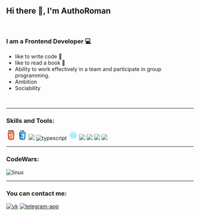 ## Hi there 👋, I'm AuthoRoman
</br>

### I am a Frontend Developer  💻

-  like to write code 💪
-  like to read a book 📖
-  Ability to work effectively in a team and participate in group programming.
-  Ambition
-  Sociability
  
</br>

---
 

### Skills and Tools:

<img   width = "26px" src ="https://raw.githubusercontent.com/github/explore/80688e429a7d4ef2fca1e82350fe8e3517d3494d/topics/html/html.png" />
<img  width = "26px" src ="https://raw.githubusercontent.com/github/explore/80688e429a7d4ef2fca1e82350fe8e3517d3494d/topics/css/css.png" />
<img  width = "26px" src ="https://img.icons8.com/fluency/48/javascript.png" />
<img width="26"   src="https://img.icons8.com/fluency/48/typescript--v1.png" alt="typescript"/>
<img width="26px" src="https://raw.githubusercontent.com/github/explore/80688e429a7d4ef2fca1e82350fe8e3517d3494d/topics/react/react.png" />
<img width="26px" src="https://img.icons8.com/windows/32/9900C0/redux.png" />
<img width="42px" src="https://repository-images.githubusercontent.com/180328715/fca49300-e7f1-11ea-9f51-cfd949b31560" />
<img  width="26px" src="https://static-00.iconduck.com/assets.00/mobx-icon-1024x1024-c9qpjcmj.png" />
<img width = "26px" src ="https://img.icons8.com/color/48/linux--v1.png" />

</br>
 
---
 
### CodeWars:

<img  alt = "linux" width = "300px" src ="https://www.codewars.com/users/w%2Fc/badges/large" />

</br>

--- 

### You can contact me:
 
<a href="https://vk.com/llile"><img  alt = "vk" width = "26px" src ="https://img.icons8.com/fluency/48/vk-circled.png" /></a> 
<a href="https://t.me/liilllle"><img width="26px" height="26px" src="https://img.icons8.com/fluency/48/telegram-app.png" alt="telegram-app"/></a> 
